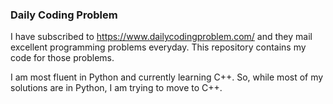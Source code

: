### Daily Coding Problem


I have subscribed to <https://www.dailycodingproblem.com/> and they mail excellent programming problems everyday. This repository contains my code for those problems.


I am most fluent in Python and currently learning C++. So, while most of my solutions are in Python, I am trying to move to C++.
